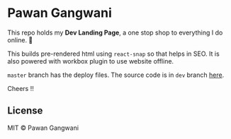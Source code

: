 # Pawan Gangwani

This repo holds my **Dev Landing Page**, a one stop shop to everything I do online. 🎉

This builds pre-rendered html using `react-snap` so that helps in SEO. It is also powered with workbox plugin to 
use website offline. 

`master` branch has the deploy files. The source code is in `dev` branch [here](https://github.com/pgangwani/pgangwani.github.io/tree/dev).

Cheers !!

## License

MIT © Pawan Gangwani